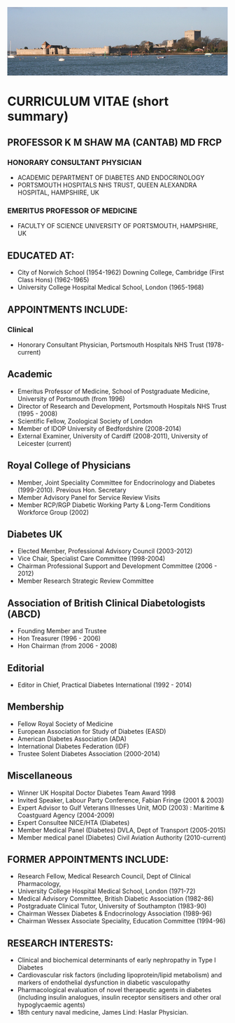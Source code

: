 ![castle](content/images/2014/Aug/castle.jpg)

# CURRICULUM VITAE (short summary)

## PROFESSOR K M SHAW MA (CANTAB) MD FRCP

### HONORARY CONSULTANT PHYSICIAN

*   ACADEMIC DEPARTMENT OF DIABETES AND ENDOCRINOLOGY
*   PORTSMOUTH HOSPITALS NHS TRUST, QUEEN ALEXANDRA HOSPITAL, HAMPSHIRE, UK

### EMERITUS PROFESSOR OF MEDICINE

*   FACULTY OF SCIENCE UNIVERSITY OF PORTSMOUTH, HAMPSHIRE, UK

## EDUCATED AT:

*   City of Norwich School (1954-1962) Downing College, Cambridge (First Class Hons) (1962-1965)
*   University College Hospital Medical School, London (1965-1968)

## APPOINTMENTS INCLUDE:

### Clinical

*   Honorary Consultant Physician, Portsmouth Hospitals NHS Trust (1978-current)

## Academic

*   Emeritus Professor of Medicine, School of Postgraduate Medicine, University of Portsmouth (from 1996)
*   Director of Research and Development, Portsmouth Hospitals NHS Trust (1995 - 2008)
*   Scientific Fellow, Zoological Society of London
*   Member of IDOP University of Bedfordshire (2008-2014)
*   External Examiner, University of Cardiff (2008-2011), University of Leicester (current)

## Royal College of Physicians

*   Member, Joint Speciality Committee for Endocrinology and Diabetes (1999-2010). Previous Hon. Secretary
*   Member Advisory Panel for Service Review Visits
*   Member RCP/RGP Diabetic Working Party & Long-Term Conditions Workforce Group (2002)

## Diabetes UK

*   Elected Member, Professional Advisory Council (2003-2012)
*   Vice Chair, Specialist Care Committee (1998-2004)
*   Chairman Professional Support and Development Committee (2006 - 2012)
*   Member Research Strategic Review Committee

## Association of British Clinical Diabetologists (ABCD)

*   Founding Member and Trustee
*   Hon Treasurer (1996 - 2006)
*   Hon Chairman (from 2006 - 2008)

## Editorial

*   Editor in Chief, Practical Diabetes International (1992 - 2014)

## Membership

*   Fellow Royal Society of Medicine
*   European Association for Study of Diabetes (EASD)
*   American Diabetes Association (ADA)
*   International Diabetes Federation (IDF)
*   Trustee Solent Diabetes Association (2000-2014)

## Miscellaneous

*   Winner UK Hospital Doctor Diabetes Team Award 1998
*   Invited Speaker, Labour Party Conference, Fabian Fringe (2001 & 2003)
*   Expert Advisor to Gulf Veterans Illnesses Unit, MOD (2003) : Maritime & Coastguard Agency (2004-2009)
*   Expert Consultee NICE/HTA (Diabetes)
*   Member Medical Panel (Diabetes) DVLA, Dept of Transport (2005-2015)
*   Member medical panel (Diabetes) Civil Aviation Authority (2010-current)

## FORMER APPOINTMENTS INCLUDE:

*   Research Fellow, Medical Research Council, Dept of Clinical Pharmacology,
*   University College Hospital Medical School, London (1971-72)
*   Medical Advisory Committee, British Diabetic Association (1982-86)
*   Postgraduate Clinical Tutor, University of Southampton (1983-90)
*   Chairman Wessex Diabetes & Endocrinology Association (1989-96)
*   Chairman Wessex Associate Speciality, Education Committee (1994-96)

## RESEARCH INTERESTS:

*   Clinical and biochemical determinants of early nephropathy in Type I Diabetes
*   Cardiovascular risk factors (including lipoprotein/lipid metabolism) and markers of endothelial dysfunction in diabetic vasculopathy
*   Pharmacological evaluation of novel therapeutic agents in diabetes (including insulin analogues, insulin receptor sensitisers and other oral hypoglycaemic agents)
*   18th century naval medicine, James Lind: Haslar Physician.